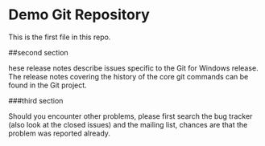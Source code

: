 # Demo Git Repository 

This is the first file in this repo.

##second section 

hese release notes describe issues specific to the Git for Windows release. The release notes covering the history of the core git commands can be found in the Git project.

###third section

Should you encounter other problems, please first search the bug tracker (also look at the closed issues) and the mailing list, chances are that the problem was reported already. 
